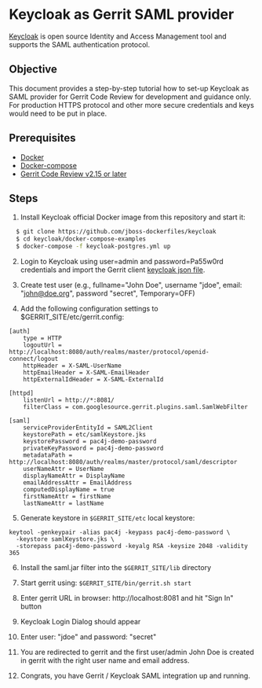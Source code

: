 # Keycloak as Gerrit SAML provider

[Keycloak](https://www.keycloak.org/) is open source Identity and Access
Management tool and supports the SAML authentication protocol.

## Objective

This document provides a step-by-step tutorial how to set-up Keycloak as
SAML provider for Gerrit Code Review for development and guidance only.
For production HTTPS protocol and other more secure credentials and keys
would need to be put in place.

## Prerequisites

- [Docker](https://www.docker.com/get-started)
- [Docker-compose](https://docs.docker.com/compose/)
- [Gerrit Code Review v2.15 or later](https://www.gerritcodereview.com)

## Steps

1. Install Keycloak official Docker image from this repository and start it:

```bash
  $ git clone https://github.com/jboss-dockerfiles/keycloak
  $ cd keycloak/docker-compose-examples
  $ docker-compose -f keycloak-postgres.yml up
```

2. Login to Keycloak using user=admin and password=Pa55w0rd credentials and import
the Gerrit client [keycloak json file](keycloak-gerrit-client-export.json).

3. Create test user (e.g., fullname="John Doe", username "jdoe", email: "john@doe.org", password "secret", Temporary=OFF)

4. Add the following configuration settings to $GERRIT_SITE/etc/gerrit.config:

```
[auth]
    type = HTTP
    logoutUrl = http://localhost:8080/auth/realms/master/protocol/openid-connect/logout
    httpHeader = X-SAML-UserName
    httpEmailHeader = X-SAML-EmailHeader
    httpExternalIdHeader = X-SAML-ExternalId

[httpd]
    listenUrl = http://*:8081/
    filterClass = com.googlesource.gerrit.plugins.saml.SamlWebFilter

[saml]
    serviceProviderEntityId = SAML2Client
    keystorePath = etc/samlKeystore.jks
    keystorePassword = pac4j-demo-password
    privateKeyPassword = pac4j-demo-password
    metadataPath = http://localhost:8080/auth/realms/master/protocol/saml/descriptor
    userNameAttr = UserName
    displayNameAttr = DisplayName
    emailAddressAttr = EmailAddress
    computedDisplayName = true
    firstNameAttr = firstName
    lastNameAttr = lastName
```

5. Generate keystore in `$GERRIT_SITE/etc` local keystore:

```
keytool -genkeypair -alias pac4j -keypass pac4j-demo-password \
  -keystore samlKeystore.jks \
  -storepass pac4j-demo-password -keyalg RSA -keysize 2048 -validity 365
```

6. Install the saml.jar filter into the `$GERRIT_SITE/lib` directory

7. Start gerrit using: `$GERRIT_SITE/bin/gerrit.sh start`

8. Enter gerrit URL in browser: http://localhost:8081 and hit "Sign In" button

9. Keycloak Login Dialog should appear

10. Enter user: "jdoe" and password: "secret"

11. You are redirected to gerrit and the first user/admin John Doe is created
in gerrit with the right user name and email address.

12. Congrats, you have Gerrit / Keycloak SAML integration up and running.

